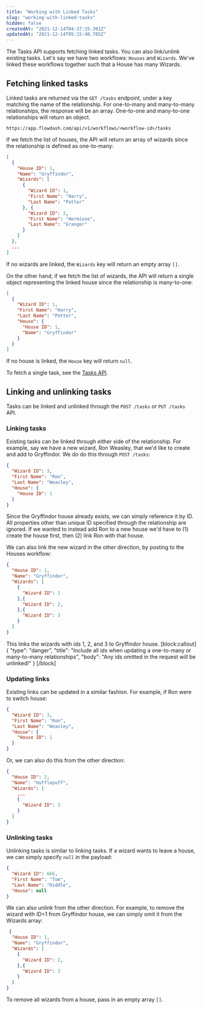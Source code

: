 ```yaml
---
title: "Working with Linked Tasks"
slug: "working-with-linked-tasks"
hidden: false
createdAt: "2021-12-14T04:37:15.301Z"
updatedAt: "2021-12-14T05:15:40.705Z"
---
```

The Tasks API supports fetching linked tasks. You can also link/unlink existing tasks. Let's say we have two workflows: `Houses` and `Wizards`. We've linked these workflows together such that a House has many Wizards.

## Fetching linked tasks

Linked tasks are returned via the `GET /tasks` endpoint, under a key matching the name of the relationship. For one-to-many and many-to-many relationships, the response will be an array. One-to-one and many-to-one relationships will return an object.
```
https://app.flowdash.com/api/v1/workflows/<workflow-id>/tasks
```
If we fetch the list of houses, the API will return an array of wizards since the relationship is defined as one-to-many:
```json
[
  {
    "House ID": 1,
    "Name": "Gryffindor",
    "Wizards": [
      {
        "Wizard ID": 1,
        "First Name": "Harry",
        "Last Name": "Potter"
      }, {
        "Wizard ID": 2,
        "First Name": "Hermione",
        "Last Name": "Granger"
      }
    ]
  },
  ...
]
```
If no wizards are linked, the `Wizards` key will return an empty array `[]`.

On the other hand, if we fetch the list of wizards, the API will return a single object representing the linked house since the relationship is many-to-one:
```json
[
  {
    "Wizard ID": 1,
    "First Name": "Harry",
    "Last Name": "Potter",
    "House": {
      "House ID": 1,
      "Name": "Gryffindor"
    }
  }
]
```
If no house is linked, the `House` key will return `null`.

To fetch a single task, see the [Tasks API](doc:tasks-api#get-task-by-unique-id).

## Linking and unlinking tasks

Tasks can be linked and unlinked through the `POST /tasks` or `PUT /tasks` API.

### Linking tasks

Existing tasks can be linked through either side of the relationship. For example, say we have a new wizard, Ron Weasley, that we'd like to create and add to Gryffindor. We do do this through `POST /tasks`:

```json
{
  "Wizard ID": 3,
  "First Name": "Ron",
  "Last Name": "Weasley",
  "House": {
    "House ID": 1
  }
}
```
Since the Gryffindor house already exists, we can simply reference it by ID. All properties other than unique ID specified through the relationship are ignored. If we wanted to instead add Ron to a new house we'd have to (1) create the house first, then (2) link Ron with that house.

We can also link the new wizard in the other direction, by posting to the Houses workflow:

```json
{
  "House ID": 1,
  "Name": "Gryffindor",
  "Wizards": [
    {
      "Wizard ID": 1
    },{
      "Wizard ID": 2,
    },{
      "Wizard ID": 3
    }
  ]
}
```
This links the wizards with ids 1, 2, and 3 to Gryffindor house.
[block:callout]
{
  "type": "danger",
  "title": "Include all ids when updating a one-to-many or many-to-many relationships",
  "body": "Any ids omitted in the request will be unlinked!"
}
[/block]
### Updating links

Existing links can be updated in a similar fashion. For example, if Ron were to switch house:

```json
{
  "Wizard ID": 3,
  "First Name": "Ron",
  "Last Name": "Weasley",
  "House": {
    "House ID": 1
  }
}
```

Or, we can also do this from the other direction:

```json
{
  "House ID": 2,
  "Name": "Hufflepuff",
  "Wizards": [
    ...
    {
      "Wizard ID": 3
    }
  ]
}
```

### Unlinking tasks

Unlinking tasks is similar to linking tasks. If a wizard wants to leave a house, we can simply specify `null` in the payload:

```json
{
  "Wizard ID": 666,
  "First Name": "Tom",
  "Last Name": "Riddle",
  "House": null
}
```

We can also unlink from the other direction. For example, to remove the wizard with ID=1 from Gryffindor house, we can simply omit it from the Wizards array:

```json
 {
  "House ID": 1,
  "Name": "Gryffindor",
  "Wizards": [
    {
      "Wizard ID": 2,
    },{
      "Wizard ID": 3
    }
  ]
}
```
To remove all wizards from a house, pass in an empty array `[]`.